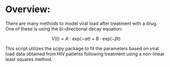 # Overview:

There are many methods to model viral load after treatment with a drug. One of these is using the bi-directional decay equation:

$$ V(t) = A \cdot \mathrm{exp}(-\alpha t) + B \cdot \mathrm{exp}(-\beta t) $$

This script utilizes the scipy package to fit the parameters based on viral load data obtained from HIV patients following treatment using a non-linear least squares method.

